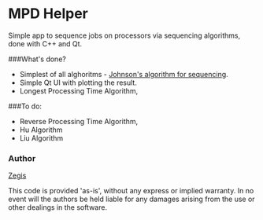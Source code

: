 MPD Helper
==========

Simple app to sequence jobs on processors via sequencing algorithms, done with C++ and Qt.

###What's done?
- Simplest of all alghoritms - [Johnson's algorithm for sequencing](http://dev.kofun.pl/algorithms/johnsons-sequencing-algorithm/).
- Simple Qt UI with plotting the result.
- Longest Processing Time Algorithm,

###To do:
- Reverse Processing Time Algorithm,
- Hu Algorithm
- Liu Algorithm

### Author
[Zegis](http://dev.kofun.pl/)


This code is provided 'as-is', without any express or implied warranty. In no event will the authors be held liable for any damages arising from the use or other dealings in the software.